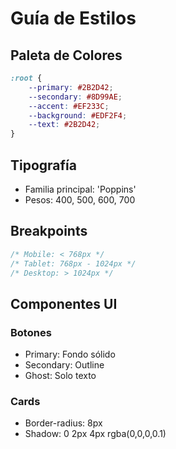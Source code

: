 # Guía de Estilos

## Paleta de Colores
```css
:root {
    --primary: #2B2D42;
    --secondary: #8D99AE;
    --accent: #EF233C;
    --background: #EDF2F4;
    --text: #2B2D42;
}
```

## Tipografía
- Familia principal: 'Poppins'
- Pesos: 400, 500, 600, 700

## Breakpoints
```css
/* Mobile: < 768px */
/* Tablet: 768px - 1024px */
/* Desktop: > 1024px */
```

## Componentes UI
### Botones
- Primary: Fondo sólido
- Secondary: Outline
- Ghost: Solo texto

### Cards
- Border-radius: 8px
- Shadow: 0 2px 4px rgba(0,0,0,0.1)